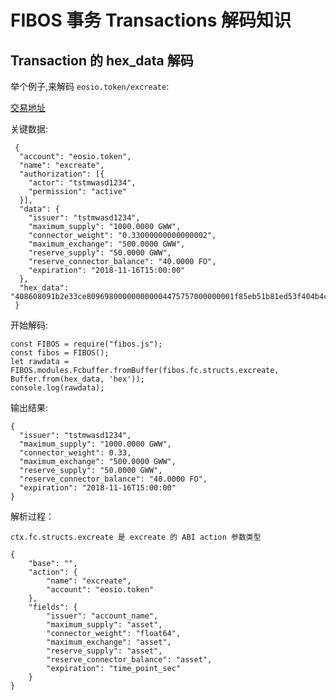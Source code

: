 # FIBOS 事务 Transactions 解码知识

## Transaction 的 hex_data 解码

举个例子,来解码 `eosio.token/excreate`:

[交易地址](https://explorer.fibos.rocks/transactions/89ae5e7ad3a7268f05070f60086c5918eb2f9759f8d53e1e9bf07e0c80c64ea6)

关键数据:

```
 {
  "account": "eosio.token",
  "name": "excreate",
  "authorization": [{
    "actor": "tstmwasd1234",
    "permission": "active"
  }],
  "data": {
    "issuer": "tstmwasd1234",
    "maximum_supply": "1000.0000 GWW",
    "connector_weight": "0.33000000000000002",
    "maximum_exchange": "500.0000 GWW",
    "reserve_supply": "50.0000 GWW",
    "reserve_connector_balance": "40.0000 FO",
    "expiration": "2018-11-16T15:00:00"
  },
  "hex_data": "408608091b2e33ce809698000000000004475757000000001f85eb51b81ed53f404b4c0000000000044757570000000020a10700000000000447575700000000801a06000000000004464f000000000070dbee5b"
 }
```

开始解码:

```
const FIBOS = require("fibos.js");
const fibos = FIBOS();
let rawdata = FIBOS.modules.Fcbuffer.fromBuffer(fibos.fc.structs.excreate, Buffer.from(hex_data, 'hex'));
console.log(rawdata);
```

输出结果:

```
{
  "issuer": "tstmwasd1234",
  "maximum_supply": "1000.0000 GWW",
  "connector_weight": 0.33,
  "maximum_exchange": "500.0000 GWW",
  "reserve_supply": "50.0000 GWW",
  "reserve_connector_balance": "40.0000 FO",
  "expiration": "2018-11-16T15:00:00"
}
```

解析过程：

```
ctx.fc.structs.excreate 是 excreate 的 ABI action 参数类型

{
	"base": "",
	"action": {
		"name": "excreate",
		"account": "eosio.token"
	},
	"fields": {
		"issuer": "account_name",
		"maximum_supply": "asset",
		"connector_weight": "float64",
		"maximum_exchange": "asset",
		"reserve_supply": "asset",
		"reserve_connector_balance": "asset",
		"expiration": "time_point_sec"
	}
}
```
